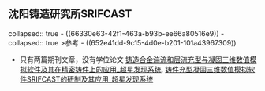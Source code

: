 ## 沈阳铸造研究所SRIFCAST
collapsed:: true
	- ((66330e63-42f1-463a-b93b-ee66a80516e9))
	- collapsed:: true
	  >参考
		- ((652e41dd-9c15-4d0e-b201-101a43967309))
- 只有两篇期刊文章，没有学位论文 [铸造合金湍流和层流充型与凝固三维数值模拟软件及其在精密铸件上的应用_超星发现系统](https://www.zhizhen.com/detail_38502727e7500f261b477d716ddcba9cba4b6387a6308db51921b0a3ea255101fc1cf1fbb4666ae65f73fbf1ce7b62eff877cbb0c053ef7f28d0d56303e6290319ff524e0544db0db500b7bb16cf2f3c?&apistrclassfy=0_18_10), [铸件充型凝固三维数值模拟软件SRIFCAST的研制及其应用_超星发现系统](https://www.zhizhen.com/detail_38502727e7500f265ed7729167061f067ad3f593bdaa10081921b0a3ea255101fc1cf1fbb4666ae6325b8f8fcb3b86e9d942936df460b30fd198ed24add65d6dca907c2ce4cf4d6972af644a17c00565?&apistrclassfy=0_18_10)